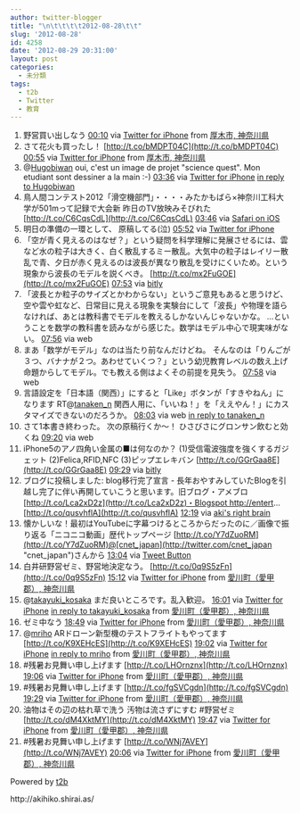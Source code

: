 ```yaml
---
author: twitter-blogger
title: "\n\t\t\t\t2012-08-28\t\t"
slug: '2012-08-28'
id: 4258
date: '2012-08-29 20:31:00'
layout: post
categories:
  - 未分類
tags:
  - t2b
  - Twitter
  - 教育
---
```


<div xmlns:georss="http://www.georss.org/georss">

1.  <span><span>野営買い出しなう</span> <span>[<span>00:10</span>](http://twitter.com/o_ob/status/240406069250252802) <span>via [Twitter for iPhone](http://twitter.com/download/iphone)</span> from [厚木市, 神奈川県<span></span>](http://maps.google.com/maps?q=35.45900793,139.35533468)</span></span>
2.  <span><span>さて花火も買ったし！ [http://t.co/bMDPT04C](http://t.co/bMDPT04C)</span> <span>[<span>00:55</span>](http://twitter.com/o_ob/status/240417262153109504) <span>via [Twitter for iPhone](http://twitter.com/download/iphone)</span> from [厚木市, 神奈川県<span></span>](http://maps.google.com/maps?q=35.45407092,139.35824096)</span></span>
3.  <span><span>@[Hugobiwan](http://twitter.com/Hugobiwan "Hugobiwan") oui, c'est un image de projet "science quest". Mon etudiant sont dessiner a la main :-)</span> <span>[<span>03:36</span>](http://twitter.com/o_ob/status/240457843705266178) <span>via [Twitter for iPhone](http://twitter.com/download/iphone)</span> [in reply to Hugobiwan](http://twitter.com/Hugobiwan/status/240406759964016640)</span></span>
4.  <span><span>鳥人間コンテスト2012「滑空機部門」・・・・みたかもばら×神奈川工科大学が501mって記録で大会新 昨日のTV放映みそびれた [http://t.co/C6CqsCdL](http://t.co/C6CqsCdL)</span> <span>[<span>03:46</span>](http://twitter.com/o_ob/status/240460297532502016) <span>via [Safari on iOS](http://www.apple.com)</span></span></span>
5.  <span><span>明日の準備の一環として、 原稿してる(泣)</span> <span>[<span>05:52</span>](http://twitter.com/o_ob/status/240492088402268160) <span>via [Twitter for iPhone](http://twitter.com/download/iphone)</span></span></span>
6.  <span><span>「空が青く見えるのはなぜ？」という疑問を科学理解に発展させるには、雲など水の粒子は大きく、白く散乱するミー散乱。大気中の粒子はレイリー散乱で青、夕日が赤く見えるのは波長が異なり散乱を受けにくいため。という現象から波長のモデルを説くべき。 [http://t.co/mx2FuGOE](http://t.co/mx2FuGOE)</span> <span>[<span>07:53</span>](http://twitter.com/o_ob/status/240522423408132096) <span>via [bitly](http://bitly.com)</span></span></span>
7.  <span><span>「波長とか粒子のサイズとかわからない」というご意見もあると思うけど、空や雲や虹など、日常目に見える現象を実験台にして「波長」や物理を語らなければ、あとは教科書でモデルを教えるしかないんじゃないかな。 …ということを数学の教科書を読みながら感じた。数学はモデル中心で現実味がない。</span> <span>[<span>07:56</span>](http://twitter.com/o_ob/status/240523170656964609) <span>via web</span></span></span>
8.  <span><span>まあ「数学がモデル」なのは当たり前なんだけどね。 そんなのは「りんごが３つ、バナナが２つ。あわせていくつ？」という幼児教育レベルの数え上げ命題からしてモデル。でも教える側はよくその前提を見失う。</span> <span>[<span>07:58</span>](http://twitter.com/o_ob/status/240523660476162048) <span>via web</span></span></span>
9.  <span><span>言語設定を「日本語（関西）」にすると「Like」ボタンが「すきやねん」になります RT@[tanaken_n](http://twitter.com/tanaken_n "tanaken_n") 関西人用に、「いいね！」を「ええやん！」にカスタマイズできないのだろうか。</span> <span>[<span>08:03</span>](http://twitter.com/o_ob/status/240525079451144192) <span>via web</span> [in reply to tanaken_n](http://twitter.com/tanaken_n/status/240224735991046144)</span></span>
10.  <span><span>さて1本書き終わった。 次の原稿行くか～！ ひさびさにグロンサン飲むと効くね</span> <span>[<span>09:20</span>](http://twitter.com/o_ob/status/240544355587354624) <span>via web</span></span></span>
11.  <span><span>iPhone5のアノ四角い金属の■は何なのか？ (1)受信電波強度を強くするガジェット (2)Felica,RFID,NFC (3)ピップエレキバン [http://t.co/GGrGaa8E](http://t.co/GGrGaa8E)</span> <span>[<span>09:29</span>](http://twitter.com/o_ob/status/240546747242385408) <span>via [bitly](http://bitly.com)</span></span></span>
12.  <span><span>ブログに投稿しました: blog移行完了宣言 - 長年おやすみしていたBlogを引越し完了に伴い再開していこうと思います。旧ブログ・アメブロ　[http://t.co/Lca2xD2z](http://t.co/Lca2xD2z)・Blogspot http://entert... [http://t.co/qusvhflA](http://t.co/qusvhflA)</span> <span>[<span>12:19</span>](http://twitter.com/o_ob/status/240589517420105728) <span>via [aki's right brain](http://aki.shirai.as)</span></span></span>
13.  <span><span>懐かしいな！最初はYouTubeに字幕つけるところからだったのに／画像で振り返る「ニコニコ動画」歴代トップページ [http://t.co/Y7dZuoRM](http://t.co/Y7dZuoRM)@[cnet_japan](http://twitter.com/cnet_japan "cnet_japan")さんから</span> <span>[<span>13:04</span>](http://twitter.com/o_ob/status/240600820599631872) <span>via [Tweet Button](http://twitter.com/tweetbutton)</span></span></span>
14.  <span><span>白井研野営ゼミ、野営地決定なう。 [http://t.co/0q9S5zFn](http://t.co/0q9S5zFn)</span> <span>[<span>15:12</span>](http://twitter.com/o_ob/status/240632935491964929) <span>via [Twitter for iPhone](http://twitter.com/download/iphone)</span> from [愛川町（愛甲郡）, 神奈川県<span></span>](http://maps.google.com/maps?q=35.51353302,139.32806100)</span></span>
15.  <span><span>@[takayuki_kosaka](http://twitter.com/takayuki_kosaka "takayuki_kosaka") まだ良いところです。乱入歓迎。</span> <span>[<span>16:01</span>](http://twitter.com/o_ob/status/240645433637105664) <span>via [Twitter for iPhone](http://twitter.com/download/iphone)</span> [in reply to takayuki_kosaka](http://twitter.com/takayuki_kosaka/status/240644540283895808) from [愛川町（愛甲郡）, 神奈川県<span></span>](http://maps.google.com/maps?q=35.52564163,139.32671550)</span></span>
16.  <span><span>ゼミ中なう</span> <span>[<span>18:49</span>](http://twitter.com/o_ob/status/240687681598808064) <span>via [Twitter for iPhone](http://twitter.com/download/iphone)</span> from [愛川町（愛甲郡）, 神奈川県<span></span>](http://maps.google.com/maps?q=35.51346002,139.32831782)</span></span>
17.  <span><span>@[mriho](http://twitter.com/mriho "mriho") ARドローン新型機のテストフライトもやってます [http://t.co/K9XEHcES](http://t.co/K9XEHcES)</span> <span>[<span>19:02</span>](http://twitter.com/o_ob/status/240690881039040513) <span>via [Twitter for iPhone](http://twitter.com/download/iphone)</span> [in reply to mriho](http://twitter.com/mriho/status/240689192542277632) from [愛川町（愛甲郡）, 神奈川県<span></span>](http://maps.google.com/maps?q=35.51331367,139.32819846)</span></span>
18.  <span><span>#残暑お見舞い申し上げます [http://t.co/LHOrnznx](http://t.co/LHOrnznx)</span> <span>[<span>19:06</span>](http://twitter.com/o_ob/status/240691849906487296) <span>via [Twitter for iPhone](http://twitter.com/download/iphone)</span> from [愛川町（愛甲郡）, 神奈川県<span></span>](http://maps.google.com/maps?q=35.51333219,139.32817382)</span></span>
19.  <span><span>#残暑お見舞い申し上げます [http://t.co/fgSVCgdn](http://t.co/fgSVCgdn)</span> <span>[<span>19:29</span>](http://twitter.com/o_ob/status/240697752751861760) <span>via [Twitter for iPhone](http://twitter.com/download/iphone)</span> from [愛川町（愛甲郡）, 神奈川県<span></span>](http://maps.google.com/maps?q=35.51272882,139.32945306)</span></span>
20.  <span><span>油物はその辺の枯れ草で洗う 汚物は流さずにすむ #野営ゼミ [http://t.co/dM4XktMY](http://t.co/dM4XktMY)</span> <span>[<span>19:47</span>](http://twitter.com/o_ob/status/240702257102995456) <span>via [Twitter for iPhone](http://twitter.com/download/iphone)</span> from [愛川町（愛甲郡）, 神奈川県<span></span>](http://maps.google.com/maps?q=35.51352615,139.32796377)</span></span>
21.  <span><span>#残暑お見舞い申し上げます [http://t.co/WNj7AVEY](http://t.co/WNj7AVEY)</span> <span>[<span>20:06</span>](http://twitter.com/o_ob/status/240707079197831168) <span>via [Twitter for iPhone](http://twitter.com/download/iphone)</span> from [愛川町（愛甲郡）, 神奈川県<span></span>](http://maps.google.com/maps?q=35.51336048,139.32824682)</span></span>

</div>

Powered by [t2b](http://t2b.utilz.jp/)

<div>http://akihiko.shirai.as/</div>